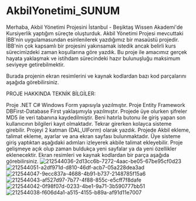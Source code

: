 # AkbilYonetimi_SUNUM
Merhaba, Akbil Yönetimi Projesini İstanbul - Beşiktaş Wissen Akademi'de Kursiyerlik yaptığım süreçte oluşturduk. Akbil Yönetimi Projesi mevcuttaki İBB'nin uygulamasundan esinlenilerek yazdığımız bir masaüstü projedir. İBB'nin çok kapsamlı bir projesini yakınsamak istedik ancak belirli kurs sürecimizdeki zaman koşullarına göre yazdık. Bu proje ile amacımız gerçek hayata yaklaşmak ve istihdam sürecindeki hazır bulunuşluğu maksimum seviyeye getirebilmektir.

Burada projenin ekran resimlerini ve kaynak kodlardan bazı kod parçalarını aşağıda görebilirsiniz.

PROJE HAKKINDA TEKNİK BİLGİLER:

Proje .NET C# Windows Form yapısıyla yazılmıştır. Proje Entity Framework DBFirst-Database First yaklaşımıyla yazılmıştır. Projede üye olurken şifreler MD5 ile veri tabanına kaydedilmiştir. Beni hatırla butonu ile giriş yapan son kullanıcının bilgileri kayıt olmaktadır. Tekrar girerken kolayca sisteme girebilir. Projeyi 2 katman (DAL,UIForm) olarak yazdık. Projede Akbil ekleme, talimat ekleme, ayarlar ve ana ekran sayfası bulunmaktadır. Üye sisteme giriş yaptıktan aşağıdaki adımları izleyerek akbile talimat ekleyebilir. Proje gelişmeye açık olup zaman buldukça yeni sayfalar ya da yeni özellikler eklenecektir. Ekran resimleri ve kaynak kodlardan bir parça aşağıda görebilirsiniz.
![212544036-2d13cc6b-7272-4aac-be05-67be95cf0d23](https://user-images.githubusercontent.com/73273677/217246190-4127ee91-b9fe-4077-8dd8-7ea732a02cea.png)
![212544051-a2df971d-d810-46df-acb7-05a228dea3ad](https://user-images.githubusercontent.com/73273677/217246195-dde51081-a36a-4999-91d3-053672bb5cd9.png)
![212544047-9ecc837a-4688-4b91-b737-2148785f15a6](https://user-images.githubusercontent.com/73273677/217246197-ee8804ba-086b-4d99-84f2-4a5fbb65f1de.png)
![212544043-af527d97-7b77-4f88-855c-e5cff7f8dafe](https://user-images.githubusercontent.com/73273677/217246199-00679c1b-7d59-43fe-a6ae-6fffa499d774.png)
![212544042-0f98f07d-0233-4be1-9a71-3b590777bb51](https://user-images.githubusercontent.com/73273677/217246202-55e99f18-3060-443b-92a6-f927093572b6.png)
![212544038-f606d4a1-a515-4155-b89a-af91d11e7007](https://user-images.githubusercontent.com/73273677/217246208-40d91e92-e730-425a-a134-5d8084d00f5e.png)
